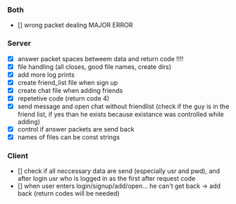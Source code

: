 ### Both
- [] wrong packet dealing MAJOR ERROR

### Server
- [X] answer packet spaces betweem data and return code !!!!
- [X] file handling (all closes, good file names, create dirs)
- [X] add more log prints
- [X] create friend_list file when sign up
- [X] create chat file when adding friends
- [X] repetetive code (return code 4)
- [X] send message and open chat without friendlist (check if the guy is in the friend list, if yes than he exists because existance was controlled while adding)
- [X] control if answer packets are send back
- [X] names of files can be const strings 

### Client
- [] check if all neccessary data are send (especially usr and pwd), and after login usr who is logged in as the first after request code 
- [] when user enters login/signup/add/open... he can't get back -> add back (return codes will be needed)